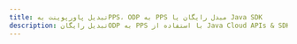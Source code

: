 ---title: تبدیل پاورپوینت بهPPS، ODP به PPS مبدل رایگان یا Java SDKdescription: تبدیل رایگانODP به PPS با استفاده از Java Cloud APIs & SDK. همچنین اسناد Microsoft PowerPoint را در Cloud ایجاد، ویرایش و رندر کنید.---